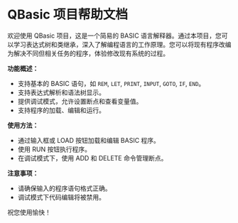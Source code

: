 # QBasic 项目帮助文档

欢迎使用 QBasic 项目，这是一个简易的 BASIC 语言解释器。通过本项目，您可以学习表达式树和类继承，深入了解编程语言的工作原理。您可以将现有程序改编为解决不同但相关任务的程序，体验修改现有系统的过程。

**功能概述：**
- 支持基本的 BASIC 语句，如 `REM`, `LET`, `PRINT`, `INPUT`, `GOTO`, `IF`, `END`。
- 支持表达式解析和语法树显示。
- 提供调试模式，允许设置断点和查看变量值。
- 支持程序的加载、编辑和运行。

**使用方法：**
- 通过输入框或 LOAD 按钮加载和编辑 BASIC 程序。
- 使用 RUN 按钮执行程序。
- 在调试模式下，使用 ADD 和 DELETE 命令管理断点。

**注意事项：**
- 请确保输入的程序语句格式正确。
- 调试模式下代码编辑将被禁用。

祝您使用愉快！